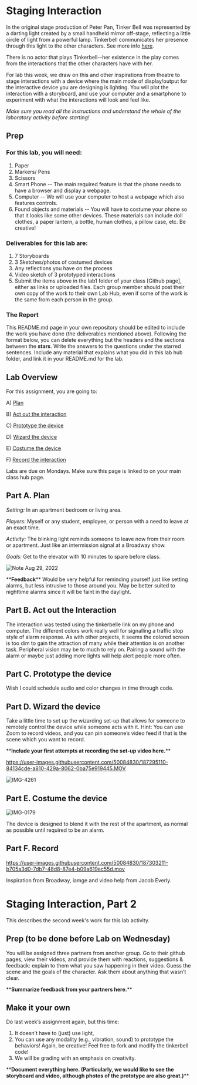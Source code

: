 

# Staging Interaction

In the original stage production of Peter Pan, Tinker Bell was represented by a darting light created by a small handheld mirror off-stage, reflecting a little circle of light from a powerful lamp. Tinkerbell communicates her presence through this light to the other characters. See more info [here](https://en.wikipedia.org/wiki/Tinker_Bell). 

There is no actor that plays Tinkerbell--her existence in the play comes from the interactions that the other characters have with her.

For lab this week, we draw on this and other inspirations from theatre to stage interactions with a device where the main mode of display/output for the interactive device you are designing is lighting. You will plot the interaction with a storyboard, and use your computer and a smartphone to experiment with what the interactions will look and feel like. 

_Make sure you read all the instructions and understand the whole of the laboratory activity before starting!_

## Prep

### For this lab, you will need:
1. Paper
2. Markers/ Pens
3. Scissors
4. Smart Phone -- The main required feature is that the phone needs to have a browser and display a webpage.
5. Computer -- We will use your computer to host a webpage which also features controls.
6. Found objects and materials -- You will have to costume your phone so that it looks like some other devices. These materials can include doll clothes, a paper lantern, a bottle, human clothes, a pillow case, etc. Be creative!

### Deliverables for this lab are: 
1. 7 Storyboards
1. 3 Sketches/photos of costumed devices
1. Any reflections you have on the process
1. Video sketch of 3 prototyped interactions
1. Submit the items above in the lab1 folder of your class [Github page], either as links or uploaded files. Each group member should post their own copy of the work to their own Lab Hub, even if some of the work is the same from each person in the group.

### The Report
This README.md page in your own repository should be edited to include the work you have done (the deliverables mentioned above). Following the format below, you can delete everything but the headers and the sections between the **stars**. Write the answers to the questions under the starred sentences. Include any material that explains what you did in this lab hub folder, and link it in your README.md for the lab.

## Lab Overview
For this assignment, you are going to:

A) [Plan](#part-a-plan) 

B) [Act out the interaction](#part-b-act-out-the-interaction) 

C) [Prototype the device](#part-c-prototype-the-device)

D) [Wizard the device](#part-d-wizard-the-device) 

E) [Costume the device](#part-e-costume-the-device)

F) [Record the interaction](#part-f-record)

Labs are due on Mondays. Make sure this page is linked to on your main class hub page.

## Part A. Plan 

_Setting:_ In an apartment bedroom or living area.

_Players:_ Myself or any student, employee, or person with a need to leave at an exact time. 

_Activity:_ The blinking light reminds someone to leave now from their room or apartment. Just like an intermission signal at a Broadway show. 

_Goals:_ Get to the elevator with 10 minutes to spare before class.

![Note Aug 29, 2022](https://user-images.githubusercontent.com/50084830/187303418-62b822c8-10af-45ea-ad1b-056125fc1a9e.jpg)

\*\***Feedback**\*\*
Would be very helpful for reminding yourself just like setting alarms, but less intrusive to those around you. May be better suited to nighttime alarms since it will be faint in the daylight.

## Part B. Act out the Interaction

The interaction was tested using the tinkerbelle link on my phone and computer. The different colors work really well for signalling a traffic stop style of alarm response. As with other projects, it seems the colored screen is too dim to gain the attraction of many while their attention is on another task. Peripheral vision may be to much to rely on. Pairing a sound with the alarm or maybe just adding more lights will help alert people more often.

## Part C. Prototype the device

Wish I could schedule audio and color changes in time through code. 

## Part D. Wizard the device
Take a little time to set up the wizarding set-up that allows for someone to remotely control the device while someone acts with it. Hint: You can use Zoom to record videos, and you can pin someone’s video feed if that is the scene which you want to record. 

\*\***Include your first attempts at recording the set-up video here.**\*\*

https://user-images.githubusercontent.com/50084830/187295110-84134cde-a810-429a-8062-0ba75e919445.MOV

![IMG-4261](https://user-images.githubusercontent.com/50084830/187297588-08091208-e2e1-4258-b4e5-a5312bc0cba7.jpg)

## Part E. Costume the device

![IMG-0179](https://user-images.githubusercontent.com/50084830/187299462-d953f318-2f97-402a-a554-88840b943226.JPG)

The device is designed to blend it with the rest of the apartment, as normal as possible until required to be an alarm.

## Part F. Record

https://user-images.githubusercontent.com/50084830/187303211-b705a3d0-7db7-48d8-87e4-b09a619ec55d.mov

Inspiration from Broadway, iamge and video help from Jacob Everly. 

# Staging Interaction, Part 2

This describes the second week's work for this lab activity.

## Prep (to be done before Lab on Wednesday)

You will be assigned three partners from another group. Go to their github pages, view their videos, and provide them with reactions, suggestions & feedback: explain to them what you saw happening in their video. Guess the scene and the goals of the character. Ask them about anything that wasn’t clear. 

\*\***Summarize feedback from your partners here.**\*\*

## Make it your own

Do last week’s assignment again, but this time: 
1) It doesn’t have to (just) use light, 
2) You can use any modality (e.g., vibration, sound) to prototype the behaviors! Again, be creative! Feel free to fork and modify the tinkerbell code! 
3) We will be grading with an emphasis on creativity. 

\*\***Document everything here. (Particularly, we would like to see the storyboard and video, although photos of the prototype are also great.)**\*\*
